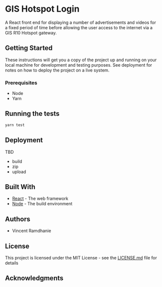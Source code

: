 # GIS Hotspot Login

A React front end for displaying a number of advertisements and videos for a fixed period of time before allowing 
the user access to the internet via a GIS R10 Hotspot gateway.
 
## Getting Started

These instructions will get you a copy of the project up and running on your local machine for development and 
testing purposes. See deployment for notes on how to deploy the project on a live system.

### Prerequisites

* Node
* Yarn

## Running the tests

```bash
yarn test
```

## Deployment

TBD
- build
- zip
- upload

## Built With

* [React](reactjs.org) - The web framework
* [Node](nodejs.org) - The build environment

## Authors

* Vincent Ramdhanie

## License

This project is licensed under the MIT License - see the [LICENSE.md](LICENSE.md) file for details

## Acknowledgments
